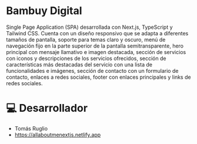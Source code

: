 # Bambuy Digital

Single Page Application (SPA) desarrollada con Next.js, TypeScript y Tailwind CSS. Cuenta con un diseño responsivo que se adapta a diferentes tamaños de pantalla, soporte para temas claro y oscuro, menú de navegación fijo en la parte superior de la pantalla semitransparente, hero principal con mensaje llamativo e imagen destacada, sección de servicios con iconos y descripciones de los servicios ofrecidos, sección de características más destacadas del servicio con una lista de funcionalidades e imágenes, sección de contacto con un formulario de contacto, enlaces a redes sociales, footer con enlaces principales y links de redes sociales.


# 💻 Desarrollador

- Tomás Ruglio
- https://allaboutmenextjs.netlify.app


